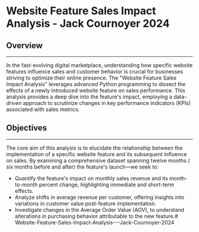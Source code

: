 # Website Feature Sales Impact Analysis - Jack Cournoyer 2024
## Overview
---
In the fast-evolving digital marketplace, understanding how specific website features influence sales and customer behavior is crucial for businesses striving to optimize their online presence. The "Website Feature Sales Impact Analysis" leverages advanced Python programming to dissect the effects of a newly introduced website feature on sales performance. This analysis provides a deep dive into the feature's impact, employing a data-driven approach to scrutinize changes in key performance indicators (KPIs) associated with sales metrics.

## Objectives
---
 The core aim of this analysis is to elucidate the relationship between the implementation of a specific website feature and its subsequent influence on sales. By examining a comprehensive dataset spanning twelve months ( six months before and after) the feature's launch—we seek to:
* Quantify the feature's impact on monthly sales revenue and its month-to-month percent change, highlighting immediate and short-term effects.
* Analyze shifts in average revenue per customer, offering insights into variations in customer value post-feature implementation.
* Investigate changes in the Average Order Value (AOV), to understand alterations in purchasing behavior attributable to the new feature.# Website-Feature-Sales-Impact-Analysis---Jack-Cournoyer-2024
